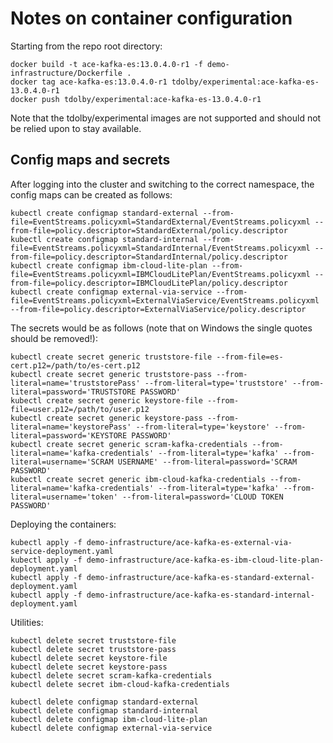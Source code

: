# Notes on container configuration

Starting from the repo root directory:
```
docker build -t ace-kafka-es:13.0.4.0-r1 -f demo-infrastructure/Dockerfile .
docker tag ace-kafka-es:13.0.4.0-r1 tdolby/experimental:ace-kafka-es-13.0.4.0-r1
docker push tdolby/experimental:ace-kafka-es-13.0.4.0-r1
```
Note that the tdolby/experimental images are not supported and should not be relied
upon to stay available.

## Config maps and secrets

After logging into the cluster and switching to the correct namespace, the config maps
can be created as follows:

```
kubectl create configmap standard-external --from-file=EventStreams.policyxml=StandardExternal/EventStreams.policyxml --from-file=policy.descriptor=StandardExternal/policy.descriptor
kubectl create configmap standard-internal --from-file=EventStreams.policyxml=StandardInternal/EventStreams.policyxml --from-file=policy.descriptor=StandardInternal/policy.descriptor
kubectl create configmap ibm-cloud-lite-plan --from-file=EventStreams.policyxml=IBMCloudLitePlan/EventStreams.policyxml --from-file=policy.descriptor=IBMCloudLitePlan/policy.descriptor
kubectl create configmap external-via-service --from-file=EventStreams.policyxml=ExternalViaService/EventStreams.policyxml --from-file=policy.descriptor=ExternalViaService/policy.descriptor
```

The secrets would be as follows (note that on Windows the single quotes should be removed!):
```
kubectl create secret generic truststore-file --from-file=es-cert.p12=/path/to/es-cert.p12
kubectl create secret generic truststore-pass --from-literal=name='truststorePass' --from-literal=type='truststore' --from-literal=password='TRUSTSTORE PASSWORD'
kubectl create secret generic keystore-file --from-file=user.p12=/path/to/user.p12
kubectl create secret generic keystore-pass --from-literal=name='keystorePass' --from-literal=type='keystore' --from-literal=password='KEYSTORE PASSWORD'
kubectl create secret generic scram-kafka-credentials --from-literal=name='kafka-credentials' --from-literal=type='kafka' --from-literal=username='SCRAM USERNAME' --from-literal=password='SCRAM PASSWORD'
kubectl create secret generic ibm-cloud-kafka-credentials --from-literal=name='kafka-credentials' --from-literal=type='kafka' --from-literal=username='token' --from-literal=password='CLOUD TOKEN PASSWORD'
```

Deploying the containers:
```
kubectl apply -f demo-infrastructure/ace-kafka-es-external-via-service-deployment.yaml
kubectl apply -f demo-infrastructure/ace-kafka-es-ibm-cloud-lite-plan-deployment.yaml
kubectl apply -f demo-infrastructure/ace-kafka-es-standard-external-deployment.yaml
kubectl apply -f demo-infrastructure/ace-kafka-es-standard-internal-deployment.yaml
```

Utilities:
```
kubectl delete secret truststore-file 
kubectl delete secret truststore-pass 
kubectl delete secret keystore-file 
kubectl delete secret keystore-pass 
kubectl delete secret scram-kafka-credentials 
kubectl delete secret ibm-cloud-kafka-credentials 

kubectl delete configmap standard-external
kubectl delete configmap standard-internal
kubectl delete configmap ibm-cloud-lite-plan
kubectl delete configmap external-via-service
```
